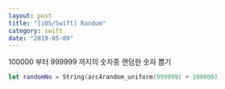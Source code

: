 ```yaml
---
layout: post
title: "[iOS/Swift] Random"
category: swift
date: "2019-05-09"
---
```


100000 부터 999999 까지의 숫자중 랜덤한 숫자 뽑기
```swift
let randomNo = String(arc4random_uniform(999999) + 100000)
```
